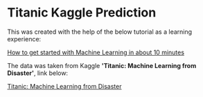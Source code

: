 
# Titanic Kaggle Prediction

This was created with the help of the below tutorial as a learning experience:

[How to get started with Machine Learning in about 10 minutes](https://medium.freecodecamp.org/how-to-get-started-with-machine-learning-in-less-than-10-minutes-b5ea68462d23)

The data was taken from Kaggle **'Titanic: Machine Learning from Disaster'**, link below:

[Titanic: Machine Learning from Disaster](https://www.kaggle.com/c/titanic/overview)